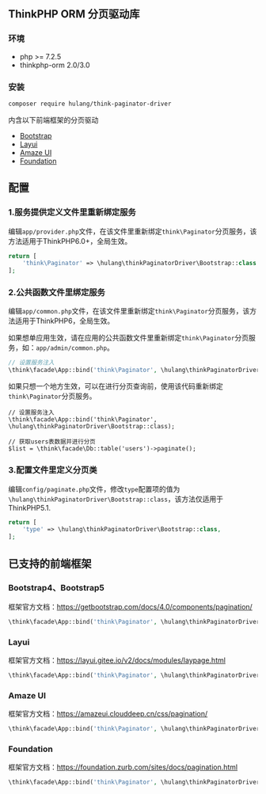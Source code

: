 ## ThinkPHP ORM 分页驱动库

### 环境

- php >= 7.2.5
- thinkphp-orm 2.0/3.0

### 安装

```bash
composer require hulang/think-paginator-driver
```

内含以下前端框架的分页驱动

* [Bootstrap](#bootstrap4bootstrap5)
* [Layui](#layui)
* [Amaze UI](#amaze-ui)
* [Foundation](#foundation)

## 配置

### 1.服务提供定义文件里重新绑定服务
编辑`app/provider.php`文件，在该文件里重新绑定`think\Paginator`分页服务，该方法适用于ThinkPHP6.0+，全局生效。
```php
return [
    'think\Paginator' => \hulang\thinkPaginatorDriver\Bootstrap::class
];
```

### 2.公共函数文件里绑定服务
编辑`app/common.php`文件，在该文件里重新绑定`think\Paginator`分页服务，该方法适用于ThinkPHP6，全局生效。

如果想单应用生效，请在应用的公共函数文件里重新绑定`think\Paginator`分页服务，如：`app/admin/common.php`。

```php
// 设置服务注入
\think\facade\App::bind('think\Paginator', \hulang\thinkPaginatorDriver\Bootstrap::class);
```

如果只想一个地方生效，可以在进行分页查询前，使用该代码重新绑定`think\Paginator`分页服务。

```
// 设置服务注入
\think\facade\App::bind('think\Paginator', \hulang\thinkPaginatorDriver\Bootstrap::class);

// 获取users表数据并进行分页
$list = \think\facade\Db::table('users')->paginate();
```

### 3.配置文件里定义分页类
编辑`config/paginate.php`文件，修改`type`配置项的值为`\hulang\thinkPaginatorDriver\Bootstrap::class`，该方法仅适用于ThinkPHP5.1.
```php
return [
    'type' => \hulang\thinkPaginatorDriver\Bootstrap::class,
];
```

## 已支持的前端框架

### Bootstrap4、Bootstrap5
框架官方文档：https://getbootstrap.com/docs/4.0/components/pagination/
```php
\think\facade\App::bind('think\Paginator', \hulang\thinkPaginatorDriver\Bootstrap::class);
```

### Layui
框架官方文档：https://layui.gitee.io/v2/docs/modules/laypage.html
```php
\think\facade\App::bind('think\Paginator', \hulang\thinkPaginatorDriver\Layui::class);
```

### Amaze UI
框架官方文档：https://amazeui.clouddeep.cn/css/pagination/
```php
\think\facade\App::bind('think\Paginator', \hulang\thinkPaginatorDriver\AmazeUI::class);
```

### Foundation
框架官方文档：https://foundation.zurb.com/sites/docs/pagination.html
```php
\think\facade\App::bind('think\Paginator', \hulang\thinkPaginatorDriver\Foundation::class);
```

